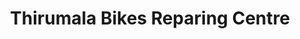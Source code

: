 ---
title: "Thirumala Bikes Reparing Centre"
url: /kazipet/thirumala-bikes-reparing-centre/
shop: Motorrad
---
